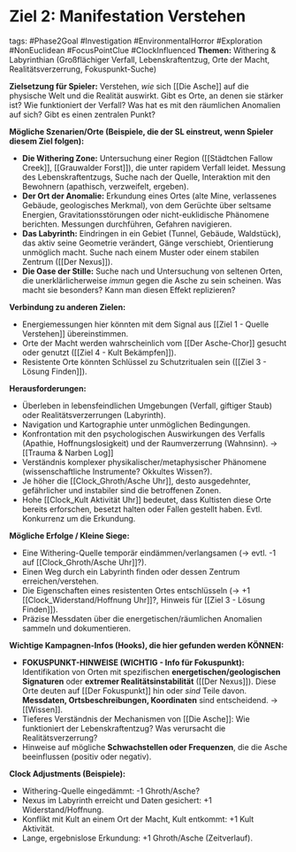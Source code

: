 # Ziel 2: Manifestation Verstehen

tags: #Phase2Goal #Investigation #EnvironmentalHorror #Exploration #NonEuclidean #FocusPointClue #ClockInfluenced
**Themen:** Withering & Labyrinthian (Großflächiger Verfall, Lebenskraftentzug, Orte der Macht, Realitätsverzerrung, Fokuspunkt-Suche)

**Zielsetzung für Spieler:** Verstehen, *wie* sich [[Die Asche]] auf die physische Welt und die Realität auswirkt. Gibt es Orte, an denen sie stärker ist? Wie funktioniert der Verfall? Was hat es mit den räumlichen Anomalien auf sich? Gibt es einen zentralen Punkt?

**Mögliche Szenarien/Orte (Beispiele, die der SL einstreut, wenn Spieler diesem Ziel folgen):**
*   **Die Withering Zone:** Untersuchung einer Region ([[Städtchen Fallow Creek]], [[Grauwalder Forst]]), die unter rapidem Verfall leidet. Messung des Lebenskraftentzugs, Suche nach der Quelle, Interaktion mit den Bewohnern (apathisch, verzweifelt, ergeben).
*   **Der Ort der Anomalie:** Erkundung eines Ortes (alte Mine, verlassenes Gebäude, geologisches Merkmal), von dem Gerüchte über seltsame Energien, Gravitationsstörungen oder nicht-euklidische Phänomene berichten. Messungen durchführen, Gefahren navigieren.
*   **Das Labyrinth:** Eindringen in ein Gebiet (Tunnel, Gebäude, Waldstück), das aktiv seine Geometrie verändert, Gänge verschiebt, Orientierung unmöglich macht. Suche nach einem Muster oder einem stabilen Zentrum ([[Der Nexus]]).
*   **Die Oase der Stille:** Suche nach und Untersuchung von seltenen Orten, die unerklärlicherweise *immun* gegen die Asche zu sein scheinen. Was macht sie besonders? Kann man diesen Effekt replizieren?

**Verbindung zu anderen Zielen:**
*   Energiemessungen hier könnten mit dem Signal aus [[Ziel 1 - Quelle Verstehen]] übereinstimmen.
*   Orte der Macht werden wahrscheinlich vom [[Der Asche-Chor]] gesucht oder genutzt ([[Ziel 4 - Kult Bekämpfen]]).
*   Resistente Orte könnten Schlüssel zu Schutzritualen sein ([[Ziel 3 - Lösung Finden]]).

**Herausforderungen:**
*   Überleben in lebensfeindlichen Umgebungen (Verfall, giftiger Staub) oder Realitätsverzerrungen (Labyrinth).
*   Navigation und Kartographie unter unmöglichen Bedingungen.
*   Konfrontation mit den psychologischen Auswirkungen des Verfalls (Apathie, Hoffnungslosigkeit) und der Raumverzerrung (Wahnsinn). -> [[Trauma & Narben Log]]
*   Verständnis komplexer physikalischer/metaphysischer Phänomene (wissenschaftliche Instrumente? Okkultes Wissen?).
*   <!-- Clock Influence --> Je höher die [[Clock_Ghroth/Asche Uhr]], desto ausgedehnter, gefährlicher und instabiler sind die betroffenen Zonen.
*   <!-- Clock Influence --> Hohe [[Clock_Kult Aktivität Uhr]] bedeutet, dass Kultisten diese Orte bereits erforschen, besetzt halten oder Fallen gestellt haben. Evtl. Konkurrenz um die Erkundung.

**Mögliche Erfolge / Kleine Siege:**
*   Eine Withering-Quelle temporär eindämmen/verlangsamen (-> evtl. -1 auf [[Clock_Ghroth/Asche Uhr]]?).
*   Einen Weg durch ein Labyrinth finden oder dessen Zentrum erreichen/verstehen.
*   Die Eigenschaften eines resistenten Ortes entschlüsseln (-> +1 [[Clock_Widerstand/Hoffnung Uhr]]?, Hinweis für [[Ziel 3 - Lösung Finden]]).
*   Präzise Messdaten über die energetischen/räumlichen Anomalien sammeln und dokumentieren.

**Wichtige Kampagnen-Infos (Hooks), die hier gefunden werden KÖNNEN:**
*   **FOKUSPUNKT-HINWEISE (WICHTIG - Info für Fokuspunkt):** Identifikation von Orten mit spezifischen **energetischen/geologischen Signaturen** oder **extremer Realitätsinstabilität** ([[Der Nexus]]). Diese Orte deuten auf [[Der Fokuspunkt]] hin oder *sind* Teile davon. **Messdaten, Ortsbeschreibungen, Koordinaten** sind entscheidend. -> [[Wissen]].
*   Tieferes Verständnis der Mechanismen von [[Die Asche]]: Wie funktioniert der Lebenskraftentzug? Was verursacht die Realitätsverzerrung?
*   Hinweise auf mögliche **Schwachstellen oder Frequenzen**, die die Asche beeinflussen (positiv oder negativ).

**Clock Adjustments (Beispiele):**
*   Withering-Quelle eingedämmt: -1 Ghroth/Asche?
*   Nexus im Labyrinth erreicht und Daten gesichert: +1 Widerstand/Hoffnung.
*   Konflikt mit Kult an einem Ort der Macht, Kult entkommt: +1 Kult Aktivität.
*   Lange, ergebnislose Erkundung: +1 Ghroth/Asche (Zeitverlauf).